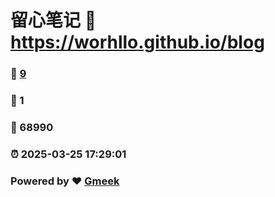 # 留心笔记 :link: https://worhllo.github.io/blog 
### :page_facing_up: [9](https://worhllo.github.io/blog/tag.html) 
### :speech_balloon: 1 
### :hibiscus: 68990 
### :alarm_clock: 2025-03-25 17:29:01 
### Powered by :heart: [Gmeek](https://github.com/Meekdai/Gmeek)
